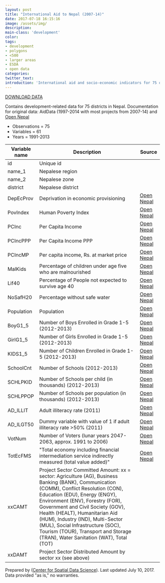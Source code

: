 ```yaml
---
layout: post
title: "International Aid to Nepal (2007-14)"
date: 2017-07-18 16:15:16
image: /assets/img/
description:
main-class: 'development'
color:
tags:
- development
- polygons
- <500
- larger areas
- ESDA
- open data
categories:
twitter_text:
introduction: 'International aid and socio-economic indicators for 75 districts in Nepal (2007-14).'
---
```

<script>
  var map = L.map('map');
  L.tileLayer('https://api.tiles.mapbox.com/v4/{id}/{z}/{x}/{y}.png?access_token=pk.eyJ1IjoibWFwYm94IiwiYSI6ImNpejY4NXVycTA2emYycXBndHRqcmZ3N3gifQ.rJcFIG214AriISLbB6B5aw', { <!--this is the URL for the Nepal Geojson-->
		maxZoom: 18,
		attribution: 'Map data &copy; <a href="http://openstreetmap.org">OpenStreetMap</a> contributors, ' +
			'<a href="http://creativecommons.org/licenses/by-sa/2.0/">CC-BY-SA</a>, ' +
			'Imagery © <a href="http://mapbox.com">Mapbox</a>',
		id: 'mapbox.light'
	}).addTo(map);

  map.scrollWheelZoom.disable();
  map.touchZoom.disable();
  var enableMapInteraction = function () {
      map.scrollWheelZoom.enable();
      map.touchZoom.enable();
  }
  $('#map').on('click touch', enableMapInteraction);
$('#map').on('mouseout', function(){ map.scrollWheelZoom.disable();});

  var smallIcon = L.icon({
         iconUrl: 'http://www.hckrecruitment.nic.in/images/blue.png',
         iconSize: [16, 16], // size of the icon
         });

   function onEachFeature(feature, layer) {
     //console.log(feature);
     var txt = "";
     for (var fname in feature.properties) {
       txt += fname;
       txt += " : ";
       txt += feature.properties[fname];
       txt += "<br/>";
     }
     layer.bindPopup(txt);
   }


  // load GeoJSON from an external file
  // load GeoJSON from an external file
  $.getJSON("../data/Nepal.geojson",function(data){
    // add GeoJSON layer to the map once the file is loaded
    var json = L.geoJson(data, {
      pointToLayer: function(feature, latlng) {
        
        return L.marker(latlng, {
          icon: smallIcon
        });
      },
      onEachFeature: onEachFeature
    });
    json.addTo(map);
    map.fitBounds(json.getBounds());
  });

</script>

[DOWNLOAD DATA](../data/nepal.zip)

Contains development-related data for 75 districts in Nepal. Documentation for original data: AidData (1997-2014 with most projects from 2007-14) and [Open Nepal](http://data.opennepal.net)


* Observations = 75
* Variables = 61
* Years = 1991-2013


|Variable name|Description|Source|
|---|---|---|
|id|  Unique id|  |
|name_1|  Nepalese region |  |
|name_2|   Nepalese zone |  |
|district|  Nepalese district |  |
|DepEcProv|Deprivation in economic provisioning|[Open Nepal](http://data.opennepal.net/keywords/deprivation-economic-provisioning)|
|PovIndex|Human Poverty Index|[Open Nepal](http://data.opennepal.net/content/human-poverty-index-value-districts)
|PCInc|Per Capita Income|[Open Nepal](http://data.opennepal.net/content/district-wise-capita-gross-national-income)
|PCIncPPP|Per Capita Income PPP|[Open Nepal](http://data.opennepal.net/content/district-wise-capita-gross-national-income)|
|PCIncMP|Per capita income, Rs. at market price|[Open Nepal](http://data.opennepal.net/content/district-wise-capita-gross-national-income)|
|MalKids|Percentage of children under age five who are malnourished|[Open Nepal](http://data.opennepal.net/keywords/percentage-children-age-5-and-malnourished)
|Lif40|Percentage of People not expected to survive age 40|[Open Nepal](http://data.opennepal.net/sector-district-datasets/183?page=6)
|NoSafH20|Percentage without safe water|[Open Nepal](http://data.opennepal.net/keywords/percentage-out-safe-water)
|Population|Population|[Open Nepal](http://data.opennepal.net/content/district-wise-population-land-ratio-and-population-density)
|BoyG1\_5|Number of Boys Enrolled in Grade 1-5 (2012-2013)|[Open Nepal](http://data.opennepal.net/content/number-students-enrolled-grade-1-5-201213)
|GirlG1\_5|Number of Girls Enrolled in Grade 1-5 (2012-2013)|[Open Nepal](http://data.opennepal.net/content/number-students-enrolled-grade-1-5-201213)|
|KIDS1\_5|Number of Children Enrolled in Grade 1-5 (2012-2013)|[Open Nepal](http://data.opennepal.net/content/number-students-enrolled-grade-1-5-201213)|
|SchoolCnt|Number of Schools (2012-2013)|[Open Nepal](http://data.opennepal.net/content/total-number-schools-grade-201213-dolpa)
|SCHLPKID|Number of Schools per child (in thousands) (2012-2013)|[Open Nepal](http://data.opennepal.net/keywords/adult-literacy-rate%0A)
|SCHLPPOP|Number of Schools per population (in thousands) (2012-2013)|[Open Nepal](http://data.opennepal.net/keywords/adult-literacy-rate%0A)|
|AD\_ILLIT|Adult illiteracy rate (2011)|[Open Nepal](http://data.opennepal.net/keywords/adult-literacy-rate%0A)|
|AD\_ILGT50|Dummy variable with value of 1 if adult illiteracy rate \>50% (2011)|[Open Nepal](http://data.opennepal.net/keywords/adult-literacy-rate%0A)|
|VotNum|Number of Voters (lunar years 2047-2063, approx. 1991 to 2006)|[Open Nepal](http://data.opennepal.net/content/number-voters-each-districts-between-year-2047-2063-bs)
|TotEcFMS|"Total economy including financial intermediation service indirectly measured (total value added)"|[Open Nepal](http://data.opennepal.net/content/district-wise-capita-gross-national-income)
|xxCAMT|	Project Sector Committed Amount: xx = sector: Agriculture (AG), Business Banking (BANK), Communication (COMM), Conflict Resolution (CON), Education (EDU), Energy (ENGY), Environment (ENV), Forestry (FOR), Government and Civil Society (GOV), Health (HEALT), Humanitarian Aid (HUM), Industry (IND), Multi-Sector (MUL), Social Infrastructure (SOC), Tourism (TOUR), Transport and Storage (TRAN), Water Sanitation (WAT), Total (TOT) |
|xxDAMT	|Project Sector Distributed Amount by sector xx (see above)|


Prepared by ([Center for Spatial Data Science](https://spatial.uchicago.edu/)). Last updated July 10, 2017. Data provided "as is," no warranties. 
